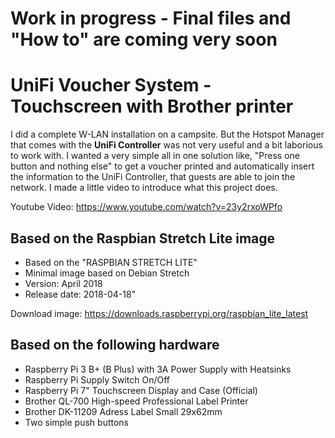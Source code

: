 # Work in progress - Final files and "How to" are coming very soon

# UniFi Voucher System - Touchscreen with Brother printer
I did a complete W-LAN installation on a campsite. But the Hotspot Manager that comes with the **UniFi Controller** was not very useful and a bit laborious to work with. I wanted a very simple all in one solution like, "Press one button and nothing else" to get a voucher printed and automatically insert the information to the UniFi Controller, that guests are able to join the network. I made a little video to introduce what this project does.

Youtube Video: https://www.youtube.com/watch?v=23y2rxoWPfo

## Based on the Raspbian Stretch Lite image
- Based on the "RASPBIAN STRETCH LITE"
- Minimal image based on Debian Stretch
- Version: April 2018
- Release date: 2018-04-18"

Download image: https://downloads.raspberrypi.org/raspbian_lite_latest

## Based on the following hardware
- Raspberry Pi 3 B+ (B Plus) with 3A Power Supply with Heatsinks
- Raspberry Pi Supply Switch On/Off 
- Raspberry Pi 7" Touchscreen Display and Case (Official)
- Brother QL-700 High-speed Professional Label Printer
- Brother DK-11209 Adress Label Small 29x62mm
- Two simple push buttons
